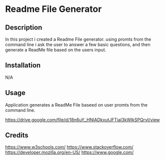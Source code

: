 # Readme File Generator

## Description
In this project i created a Readme File generator. using promts from the command line i ask the user to answer a few basic questions, and then generate a ReadMe file based on the users input.

## Installation
N/A

## Usage
Application generates a ReadMe File baseed on user promts from the command line.




https://drive.google.com/file/d/18n6uY_HNIADkxutJFTiaI3kWlkSPQrvI/view

## Credits
https://www.w3schools.com/
https://www.stackoverflow.com/
https://developer.mozilla.org/en-US/
https://www.google.com/
